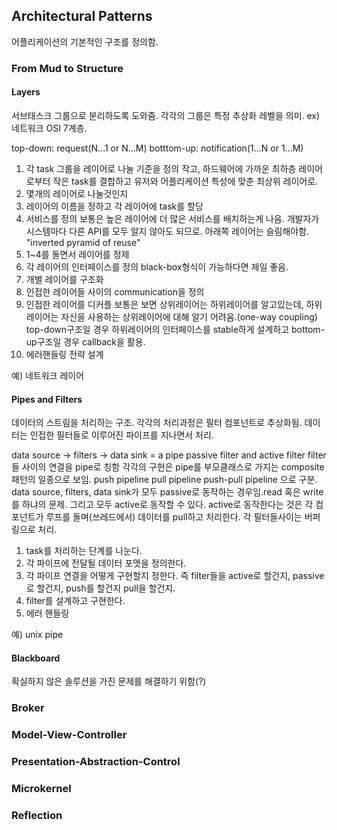 ## Architectural Patterns
어플리케이션의 기본적인 구조를 정의함.

### From Mud to Structure

#### Layers
서브태스크 그룹으로 분리하도록 도와줌. 각각의 그룹은 특정 추상화 레벨을 의미.
ex) 네트워크 OSI 7계층.

top-down: request(N...1 or N...M)
botttom-up: notification(1...N or 1...M)

1. 각 task 그룹을 레이어로 나눌 기준을 정의
작고, 하드웨어에 가까운 최하층 레이어로부터 작은 task를 결합하고 유저와 어플리케이션 특성에 맞춘 최상위 레이어로.
2. 몇개의 레이어로 나눌것인지
3. 레이어의 이름을 정하고 각 레이어에 task를 할당
4. 서비스를 정의
보통은 높은 레이어에 더 많은 서비스를 배치하는게 나음. 개발자가 시스템마다 다른 API를 모두 알지 않아도 되므로.
아래쪽 레이어는 슬림해야함. "inverted pyramid of reuse"
5. 1~4를 돌면서 레이어를 정제
6. 각 레이어의 인터페이스를 정의
black-box형식이 가능하다면 제일 좋음. 
7. 개별 레이어를 구조화
8. 인접한 레이어들 사이의 communication을 정의
9. 인접한 레이어를 디커플
보통은 보면 상위레이어는 하위레이어를 알고있는데, 하위레이어는 자신을 사용하는 상위레이어에 대해 알기 어려움.(one-way coupling)
top-down구조일 경우 하위레이어의 인터페이스를 stable하게 설계하고 bottom-up구조일 경우 callback을 활용.
10. 에러핸들링 전략 설계

예) 네트워크 레이어

#### Pipes and Filters
데이터의 스트림을 처리하는 구조. 각각의 처리과정은 필터 컴포넌트로 추상화됨. 데이터는 인접한 필터들로 이루어진
파이프를 지나면서 처리.

data source -> filters -> data sink = a pipe
passive filter and active filter
filter들 사이의 연결을 pipe로 칭함
각각의 구현은 pipe를 부모클래스로 가지는 composite패턴의 일종으로 보임.
push pipeline
pull pipeline
push-pull pipeline
으로 구분. data source, filters, data sink가 모두 passive로 동작하는 경우임.read 혹은 write를 하냐의 문제.
그리고 모두 active로 동작할 수 있다.
active로 동작한다는 것은 각 컴포넌트가 루프를 돌며(쓰레드에서) 데이터를 pull하고 처리한다. 각 필터들사이는 버퍼링으로 처리.

1. task를 처리하는 단계를 나눈다.
2. 각 파이프에 전달될 데이터 포맷을 정의한다.
3. 각 파이프 연결을 어떻게 구현할지 정한다. 즉 filter들을 active로 할건지, passive로 할건지, push를 할건지 pull을 할건지.
4. filter를 설계하고 구현한다.
5. 에러 핸들링

예) unix pipe

#### Blackboard
확실하지 않은 솔루션을 가진 문제를 해결하기 위함(?)

### Broker

### Model-View-Controller

### Presentation-Abstraction-Control

### Microkernel

### Reflection